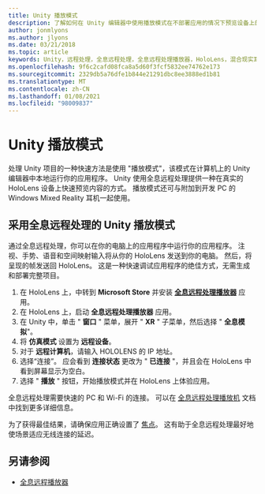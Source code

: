 ```yaml
---
title: Unity 播放模式
description: 了解如何在 Unity 编辑器中使用播放模式在不部署应用的情况下预览设备上的应用程序更改。
author: jonmlyons
ms.author: jlyons
ms.date: 03/21/2018
ms.topic: article
keywords: Unity，远程处理，全息远程处理，全息远程处理播放器，HoloLens，混合现实耳机，windows mixed reality 耳机，虚拟现实耳机，unity 播放模式
ms.openlocfilehash: 9f6c2cafd08fca8a5d60f3fcf5832ee74762e173
ms.sourcegitcommit: 2329db5a76dfe1b844e21291dbc8ee3888ed1b81
ms.translationtype: MT
ms.contentlocale: zh-CN
ms.lasthandoff: 01/08/2021
ms.locfileid: "98009837"
---
```

# <a name="unity-play-mode"></a>Unity 播放模式

处理 Unity 项目的一种快速方法是使用 "播放模式"，该模式在计算机上的 Unity 编辑器中本地运行你的应用程序。 Unity 使用全息远程处理提供一种在真实的 HoloLens 设备上快速预览内容的方式。 播放模式还可与附加到开发 PC 的 Windows Mixed Reality 耳机一起使用。

## <a name="unity-play-mode-with-holographic-remoting"></a>采用全息远程处理的 Unity 播放模式

通过全息远程处理，你可以在你的电脑上的应用程序中运行你的应用程序。 注视、手势、语音和空间映射输入将从你的 HoloLens 发送到你的电脑。 然后，将呈现的帧发送回 HoloLens。 这是一种快速调试应用程序的绝佳方式，无需生成和部署完整项目。
1. 在 HoloLens 上，中转到 **Microsoft Store** 并安装 **[全息远程处理播放器](https://www.microsoft.com/store/p/holographic-remoting-player/9nblggh4sv40)** 应用。
2. 在 HoloLens 上，启动 **全息远程处理播放器** 应用。
3. 在 Unity 中，单击 " **窗口** " 菜单，展开 " **XR** " 子菜单，然后选择 " **全息模拟**"。
4. 将 **仿真模式** 设置为 **远程设备**。
5. 对于 **远程计算机**，请输入 HOLOLENS 的 IP 地址。
6. 选择“连接”。 应会看到 **连接状态** 更改为 " **已连接** "，并且会在 HoloLens 中看到屏幕显示为空白。
7. 选择 " **播放** " 按钮，开始播放模式并在 HoloLens 上体验应用。

全息远程处理需要快速的 PC 和 Wi-Fi 的连接。 可以在 [全息远程处理播放机](../platform-capabilities-and-apis/holographic-remoting-player.md) 文档中找到更多详细信息。

为了获得最佳结果，请确保应用正确设置了 [焦点](focus-point-in-unity.md)。 这有助于全息远程处理最好地使场景适应无线连接的延迟。

## <a name="see-also"></a>另请参阅
* [全息远程播放器](../platform-capabilities-and-apis/holographic-remoting-player.md)
